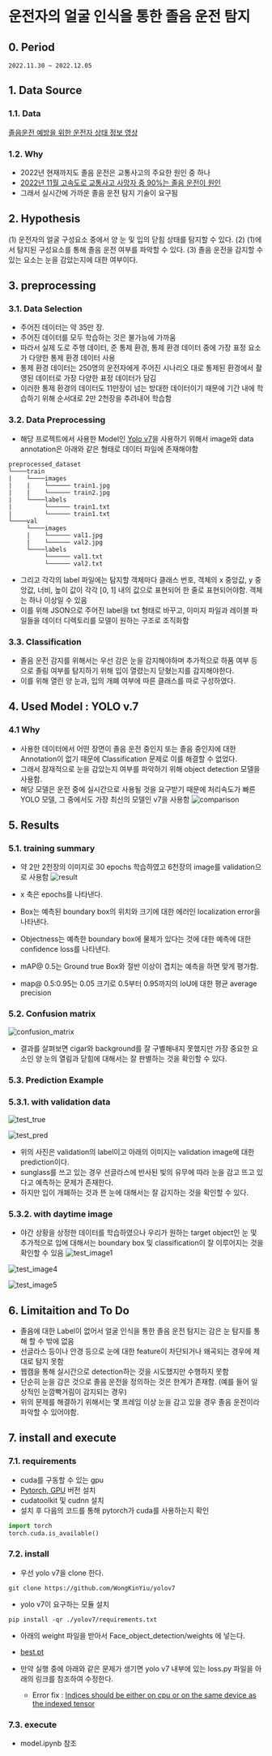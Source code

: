 # 운전자의 얼굴 인식을 통한 졸음 운전 탐지

## 0. Period

    2022.11.30 ~ 2022.12.05

## 1. Data Source

### 1.1. Data

[졸음운전 예방을 위한 운전자 상태 정보 영상](https://www.aihub.or.kr/aihubdata/data/view.do?currMenu=115&topMenu=100&aihubDataSe=realm&dataSetSn=173)

### 1.2. Why

- 2022년 현재까지도 졸음 운전은 교통사고의 주요한 원인 중 하나
- [2022년 11월 고속도로 교통사고 사망자 중 90%는 졸음 운전이 원인](https://newsis.com/view/?id=NISX20221125_0002100808&cID=10401&pID=10400)
- 그래서 실시간에 가까운 졸음 운전 탐지 기술이 요구됨

## 2. Hypothesis

 (1) 운전자의 얼굴 구성요소 중에서 양 눈 및 입의 닫힘 상태를 탐지할 수 있다.
 (2) (1)에서 탐지된 구성요소를 통해 졸음 운전 여부를 파악할 수 있다.
 (3) 졸음 운전을 감지할 수 있는 요소는 눈을 감았는지에 대한 여부이다.

## 3. preprocessing

### 3.1. Data Selection

 - 주어진 데이터는 약 35만 장.
 - 주어진 데이터를 모두 학습하는 것은 불가능에 가까움
 - 따라서 실제 도로 주행 데이터, 준 통제 환경, 통제 환경 데이터 중에 가장 표정 요소가 다양한 통제 환경 데이터 사용 
 - 통제 환경 데이터는 250명의 운전자에게 주어진 시나리오 대로 통제된 환경에서 촬영된 데이터로 가장 다양한 표정 데이터가 담김
 - 이러한 통제 환경의 데이터도 11만장이 넘는 방대한 데이터이기 때문에 기간 내에 학습하기 위해 순서대로 2만 2천장을 추려내어 학습함

### 3.2. Data Preprocessing
- 해당 프로젝트에서 사용한 Model인 [Yolo v7](https://github.com/WongKinYiu/yolov7)을 사용하기 위해서 image와 data annotation은 아래와 같은 형태로 데이터 파일에 존재해야함
```
preprocessed_dataset
└────train
|    └────images
|    |    └────── train1.jpg    
|    |    └────── train2.jpg
|    └────labels
|         └────── train1.txt    
|         └────── train1.txt
└────val
     └────images
     |    └────── val1.jpg    
     |    └────── val2.jpg
     └────labels
          └────── val1.txt    
          └────── val2.txt
```
- 그리고 각각의 label 파일에는 탐지할 객체마다 클래스 번호, 객체의 x 중앙값, y 중앙값, 너비, 높이 값이 각각 [0, 1] 내의 값으로 표현되어 한 줄로 표현되어야함. 객체는 하나 이상일 수 있음
- 이를 위해 JSON으로 주어진 label을 txt 형태로 바꾸고, 이미지 파일과 레이블 파일들을 데이터 디렉토리를 모델이 원하는 구조로 조직화함

### 3.3. Classification
- 졸음 운전 감지를 위해서는 우선 감은 눈을 감지해야하며 추가적으로 하품 여부 등으로 졸림 여부를 탐지하기 위해 입이 열렸는지 닫혔는지를 감지해야한다.
- 이를 위해 열린 양 눈과, 입의 개폐 여부에 따른 클래스를 따로 구성하였다.
  
## 4. Used Model : YOLO v.7

### 4.1 Why

 - 사용한 데이터에서 어떤 장면이 졸음 운전 중인지 또는 졸음 중인지에 대한 Annotation이 없기 때문에 Classification 문제로 이를 해결할 수 없었다.
 - 그래서 잠재적으로 눈을 감았는지 여부를 파악하기 위해 object detection 모델을 사용함.
 - 해당 모델은 운전 중에 실시간으로 사용될 것을 요구받기 때문에 처리속도가 빠른 YOLO 모델, 그 중에서도 가장 최신의 모델인 v7을 사용함
![comparison](ref/compare.JPG)


## 5. Results

### 5.1. training summary

- 약 2만 2천장의 이미지로 30 epochs 학습하였고 6천장의 image를 validation으로 사용함
![result](Face_object_detection/yolov7_size640_epochs30_batch4/results.png)

- x 축은 epochs를 나타낸다.

- Box는 예측된 boundary box의 위치와 크기에 대한 에러인 localization error을 나타낸다.
- Objectness는 예측한 boundary box에 물체가 있다는 것에 대한 예측에 대한 confidence loss를 나타낸다. 
- mAP@ 0.5는 Ground true Box와 절반 이상이 겹치는 예측을 하면 맞게 평가함.
- map@ 0.5:0.95는 0.05 크기로 0.5부터 0.95까지의 IoU에 대한 평균 average precision

### 5.2. Confusion matrix

![confusion_matrix](Face_object_detection/yolov7_size640_epochs30_batch4/confusion_matrix.png)
- 결과를 살펴보면 cigar와 background를 잘 구별해내지 못했지만 가장 중요한 요소인 양 눈의 열림과 닫힘에 대해서는 잘 판별하는 것을 확인할 수 있다.


### 5.3. Prediction Example

### 5.3.1. with validation data
![test_true](Face_object_detection/yolov7_size640_epochs30_batch4/test_batch0_labels.jpg)

![test_pred](Face_object_detection/yolov7_size640_epochs30_batch4/test_batch0_pred.jpg)

- 위의 사진은 validation의 label이고 아래의 이미지는 validation image에 대한 prediction이다.
- sunglass를 쓰고 있는 경우 선글라스에 반사된 빛의 유무에 따라 눈을 감고 뜨고 있다고 예측하는 문제가 존재한다.
- 하지만 입이 개폐하는 것과 뜬 눈에 대해서는 잘 감지하는 것을 확인할 수 있다.

### 5.3.2. with daytime image

- 야간 상황을 상정한 데이터를 학습하였으나 우리가 원하는 target object인 눈 및 추가적으로 입에 대해서는 boundary box 및 classification이 잘 이루어지는 것을 확인할 수 있음
![test_image1](runs/detect/exp/image1.jpg)

![test_image4](runs/detect/exp6/image4.jpg)

![test_image5](runs/detect/exp8/image5.jpg)


## 6. Limitaition and To Do

- 졸음에 대한 Label이 없어서 얼굴 인식을 통한 졸음 운전 탐지는 감은 눈 탐지를 통해 할 수 밖에 없음
- 선글라스 등이나 안경 등으로 눈에 대한 feature이 차단되거나 왜곡되는 경우에 제대로 탐지 못함
- 웹캠을 통해 실시간으로 detection하는 것을 시도했지만 수행하지 못함
- 단순히 눈을 감은 것으로 졸음 운전을 정의하는 것은 한계가 존재함. (예를 들어 일상적인 눈깜빡거림이 감지되는 경우)
- 위의 문제를 해결하기 위해서는 몇 프레임 이상 눈을 감고 있을 경우 졸음 운전이라 파악할 수 있어야함.

## 7. install and execute

### 7.1. requirements

- cuda를 구동할 수 있는 gpu
- [Pytorch, GPU](https://pytorch.org/get-started/locally/) 버전 설치
- cudatoolkit 및 cudnn 설치
- 설치 후 다음의 코드를 통해 pytorch가 cuda를 사용하는지 확인

```python
import torch
torch.cuda.is_available()
```

### 7.2. install


- 우선 yolo v7을 clone 한다.

```shell
git clone https://github.com/WongKinYiu/yolov7
```

- yolo v7이 요구하는 모듈 설치

```
pip install -qr ./yolov7/requirements.txt
```


- 아래의 weight 파일을 받아서 Face_object_detection/weights 에 넣는다.

- [best.pt](https://drive.google.com/file/d/1r0bOTZMSbedLHN78KRZa6G2mcw_d6JEM/view?usp=sharing)

- 만약 실행 중에 아래와 같은 문제가 생기면 yolo v7 내부에 있는 loss.py 파일을 아래의 링크를 참조하여 수정한다.

  - Error fix : [Indices should be either on cpu or on the same device as the indexed tensor](https://stackoverflow.com/questions/74372636/indices-should-be-either-on-cpu-or-on-the-same-device-as-the-indexed-tensor)


### 7.3. execute

- model.ipynb 참조
